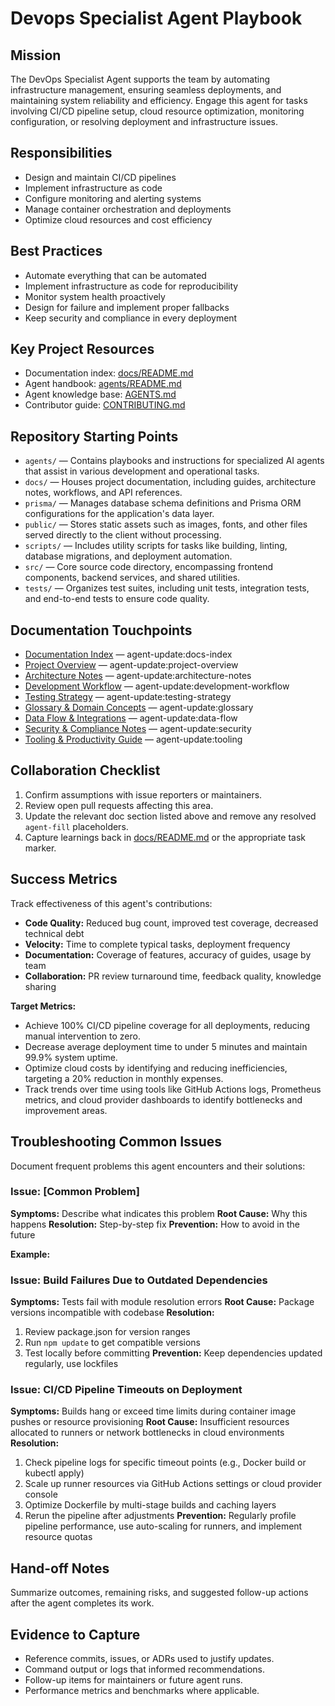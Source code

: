<!-- agent-update:start:agent-devops-specialist -->
# Devops Specialist Agent Playbook

## Mission
The DevOps Specialist Agent supports the team by automating infrastructure management, ensuring seamless deployments, and maintaining system reliability and efficiency. Engage this agent for tasks involving CI/CD pipeline setup, cloud resource optimization, monitoring configuration, or resolving deployment and infrastructure issues.

## Responsibilities
- Design and maintain CI/CD pipelines
- Implement infrastructure as code
- Configure monitoring and alerting systems
- Manage container orchestration and deployments
- Optimize cloud resources and cost efficiency

## Best Practices
- Automate everything that can be automated
- Implement infrastructure as code for reproducibility
- Monitor system health proactively
- Design for failure and implement proper fallbacks
- Keep security and compliance in every deployment

## Key Project Resources
- Documentation index: [docs/README.md](../docs/README.md)
- Agent handbook: [agents/README.md](./README.md)
- Agent knowledge base: [AGENTS.md](../../AGENTS.md)
- Contributor guide: [CONTRIBUTING.md](../../CONTRIBUTING.md)

## Repository Starting Points
- `agents/` — Contains playbooks and instructions for specialized AI agents that assist in various development and operational tasks.
- `docs/` — Houses project documentation, including guides, architecture notes, workflows, and API references.
- `prisma/` — Manages database schema definitions and Prisma ORM configurations for the application's data layer.
- `public/` — Stores static assets such as images, fonts, and other files served directly to the client without processing.
- `scripts/` — Includes utility scripts for tasks like building, linting, database migrations, and deployment automation.
- `src/` — Core source code directory, encompassing frontend components, backend services, and shared utilities.
- `tests/` — Organizes test suites, including unit tests, integration tests, and end-to-end tests to ensure code quality.

## Documentation Touchpoints
- [Documentation Index](../docs/README.md) — agent-update:docs-index
- [Project Overview](../docs/project-overview.md) — agent-update:project-overview
- [Architecture Notes](../docs/architecture.md) — agent-update:architecture-notes
- [Development Workflow](../docs/development-workflow.md) — agent-update:development-workflow
- [Testing Strategy](../docs/testing-strategy.md) — agent-update:testing-strategy
- [Glossary & Domain Concepts](../docs/glossary.md) — agent-update:glossary
- [Data Flow & Integrations](../docs/data-flow.md) — agent-update:data-flow
- [Security & Compliance Notes](../docs/security.md) — agent-update:security
- [Tooling & Productivity Guide](../docs/tooling.md) — agent-update:tooling

<!-- agent-readonly:guidance -->
## Collaboration Checklist
1. Confirm assumptions with issue reporters or maintainers.
2. Review open pull requests affecting this area.
3. Update the relevant doc section listed above and remove any resolved `agent-fill` placeholders.
4. Capture learnings back in [docs/README.md](../docs/README.md) or the appropriate task marker.

## Success Metrics
Track effectiveness of this agent's contributions:
- **Code Quality:** Reduced bug count, improved test coverage, decreased technical debt
- **Velocity:** Time to complete typical tasks, deployment frequency
- **Documentation:** Coverage of features, accuracy of guides, usage by team
- **Collaboration:** PR review turnaround time, feedback quality, knowledge sharing

**Target Metrics:**
- Achieve 100% CI/CD pipeline coverage for all deployments, reducing manual intervention to zero.
- Decrease average deployment time to under 5 minutes and maintain 99.9% system uptime.
- Optimize cloud costs by identifying and reducing inefficiencies, targeting a 20% reduction in monthly expenses.
- Track trends over time using tools like GitHub Actions logs, Prometheus metrics, and cloud provider dashboards to identify bottlenecks and improvement areas.

## Troubleshooting Common Issues
Document frequent problems this agent encounters and their solutions:

### Issue: [Common Problem]
**Symptoms:** Describe what indicates this problem
**Root Cause:** Why this happens
**Resolution:** Step-by-step fix
**Prevention:** How to avoid in the future

**Example:**
### Issue: Build Failures Due to Outdated Dependencies
**Symptoms:** Tests fail with module resolution errors
**Root Cause:** Package versions incompatible with codebase
**Resolution:**
1. Review package.json for version ranges
2. Run `npm update` to get compatible versions
3. Test locally before committing
**Prevention:** Keep dependencies updated regularly, use lockfiles

### Issue: CI/CD Pipeline Timeouts on Deployment
**Symptoms:** Builds hang or exceed time limits during container image pushes or resource provisioning
**Root Cause:** Insufficient resources allocated to runners or network bottlenecks in cloud environments
**Resolution:**
1. Check pipeline logs for specific timeout points (e.g., Docker build or kubectl apply)
2. Scale up runner resources via GitHub Actions settings or cloud provider console
3. Optimize Dockerfile by multi-stage builds and caching layers
4. Rerun the pipeline after adjustments
**Prevention:** Regularly profile pipeline performance, use auto-scaling for runners, and implement resource quotas

## Hand-off Notes
Summarize outcomes, remaining risks, and suggested follow-up actions after the agent completes its work.

## Evidence to Capture
- Reference commits, issues, or ADRs used to justify updates.
- Command output or logs that informed recommendations.
- Follow-up items for maintainers or future agent runs.
- Performance metrics and benchmarks where applicable.
<!-- agent-update:end -->
